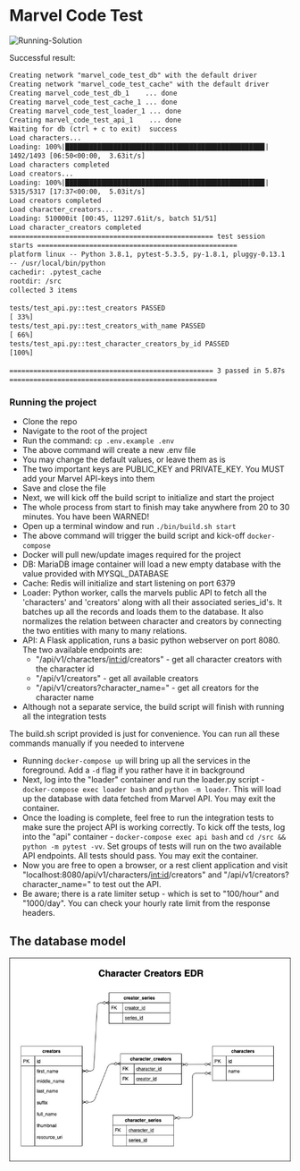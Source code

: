 # Marvel Code Test

![Running-Solution](https://raw.githubusercontent.com/faiyaz7283/gifs/master/marvel_challenge.gif)

Successful result:
```shell
Creating network "marvel_code_test_db" with the default driver
Creating network "marvel_code_test_cache" with the default driver
Creating marvel_code_test_db_1    ... done
Creating marvel_code_test_cache_1 ... done
Creating marvel_code_test_loader_1 ... done
Creating marvel_code_test_api_1    ... done
Waiting for db (ctrl + c to exit)  success
Load characters...
Loading: 100%|█████████████████████████████████████████████████▉| 1492/1493 [06:50<00:00,  3.63it/s]
Load characters completed
Load creators...
Loading: 100%|█████████████████████████████████████████████████▉| 5315/5317 [17:37<00:00,  5.03it/s]
Load creators completed
Load character_creators...
Loading: 510000it [00:45, 11297.61it/s, batch 51/51]
Load character_creators completed
=================================================== test session starts ==================================================
platform linux -- Python 3.8.1, pytest-5.3.5, py-1.8.1, pluggy-0.13.1 -- /usr/local/bin/python
cachedir: .pytest_cache
rootdir: /src
collected 3 items

tests/test_api.py::test_creators PASSED                                                                               [ 33%]
tests/test_api.py::test_creators_with_name PASSED                                                                     [ 66%]
tests/test_api.py::test_character_creators_by_id PASSED                                                               [100%]

=================================================== 3 passed in 5.87s ====================================================
```

### Running the project

- Clone the repo
- Navigate to the root of the project
- Run the command: `cp .env.example .env`
- The above command will create a new .env file
- You may change the default values, or leave them as is
- The two important keys are PUBLIC_KEY and PRIVATE_KEY. You MUST add your Marvel API-keys into them
- Save and close the file
- Next, we will kick off the build script to initialize and start the project
- The whole process from start to finish may take anywhere from 20 to 30 minutes. You have been WARNED!
- Open up a terminal window and run `./bin/build.sh start`
- The above command will trigger the build script and kick-off `docker-compose`
- Docker will pull new/update images required for the project
- DB: MariaDB image container will load a new empty database with the value provided with MYSQL_DATABASE
- Cache: Redis will initialize and start listening on port 6379
- Loader: Python worker, calls the marvels public API to fetch all the 'characters' and 'creators' along with all their associated series_id's. It batches up all the records and loads them to the database. It also normalizes the relation between character and creators by connecting the two entities with many to many relations.
- API:  A Flask application, runs a basic python webserver on port 8080. The two available endpoints are:
    - "/api/v1/characters/<int:id>/creators" - get all character creators with the character id
    - "/api/v1/creators" - get all available creators
    - "/api/v1/creators?character_name=<name>" - get all creators for the character name
- Although not a separate service, the build script will finish with running all the integration tests

The build.sh script provided is just for convenience. You can run all these commands manually if you needed to intervene 
- Running `docker-compose up` will bring up all the services in the foreground. Add a `-d` flag if you rather have it in background
- Next, log into the "loader" container and run the loader.py script - `docker-compose exec loader bash` and `python -m loader`. This will load up the database with data fetched from Marvel API. You may exit the container.
- Once the loading is complete, feel free to run the integration tests to make sure the project API is working correctly. To kick off the tests, log into the "api" container - `docker-compose exec api bash` and `cd /src && python -m pytest -vv`. Set groups of tests will run on the two available API endpoints. All tests should pass. You may exit the container.
- Now you are free to open a browser, or a rest client application and visit "localhost:8080/api/v1/characters/<int:id>/creators" and "/api/v1/creators?character_name=<name>" to test out the API.
- Be aware; there is a rate limiter setup - which is set to "100/hour" and "1000/day". You can check your hourly rate limit from the response headers.

## The database model

![DB-Model-edr](https://raw.githubusercontent.com/faiyaz7283/gifs/master/edr.jpg)
